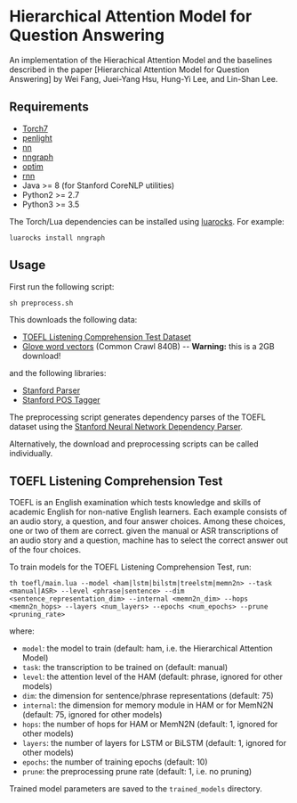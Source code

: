 Hierarchical Attention Model for Question Answering
===============================================

An implementation of the Hierachical Attention Model and the baselines described in the paper 
[Hierarchical Attention Model for Question Answering] by Wei Fang, Juei-Yang Hsu, Hung-Yi Lee,
and Lin-Shan Lee.

## Requirements

- [Torch7](https://github.com/torch/torch7)
- [penlight](https://github.com/stevedonovan/Penlight)
- [nn](https://github.com/torch/nn)
- [nngraph](https://github.com/torch/nngraph)
- [optim](https://github.com/torch/optim)
- [rnn](https://github.com/Element-Research/rnn)
- Java >= 8 (for Stanford CoreNLP utilities)
- Python2 >= 2.7
- Python3 >= 3.5

The Torch/Lua dependencies can be installed using [luarocks](http://luarocks.org). For example:

```
luarocks install nngraph
```

## Usage

First run the following script:

```
sh preprocess.sh
```

This downloads the following data:
  - [TOEFL Listening Comprehension Test Dataset](https://github.com/sunprinceS/Hierarchical-Attention-Model/releases/download/0.0.1/to_project.zip)
  - [Glove word vectors](http://nlp.stanford.edu/projects/glove/) (Common Crawl 840B) -- **Warning:** this is a 2GB download!

and the following libraries:

  - [Stanford Parser](http://nlp.stanford.edu/software/lex-parser.shtml)
  - [Stanford POS Tagger](http://nlp.stanford.edu/software/tagger.shtml)

The preprocessing script generates dependency parses of the TOEFL dataset using the
[Stanford Neural Network Dependency Parser](http://nlp.stanford.edu/software/nndep.shtml).

Alternatively, the download and preprocessing scripts can be called individually.

## TOEFL Listening Comprehension Test

TOEFL is an English examination which tests knowledge and skills of academic English for non-native English learners. Each example consists of an audio story, a question, and four answer choices. Among these choices, one or two of them are correct. given the manual or ASR transcriptions of an audio story and a question, machine has to select the correct answer out of the four choices.

To train models for the TOEFL Listening Comprehension Test, 
run:

```
th toefl/main.lua --model <ham|lstm|bilstm|treelstm|memn2n> --task <manual|ASR> --level <phrase|sentence> --dim <sentence_representation_dim> --internal <memn2n_dim> --hops <memn2n_hops> --layers <num_layers> --epochs <num_epochs> --prune <pruning_rate>
```

where:

  - `model`: the model to train (default: ham, i.e. the Hierarchical Attention Model)
  - `task`: the transcription to be trained on  (default: manual)
  - `level`: the attention level of the HAM (default: phrase, ignored for other models)
  - `dim`: the dimension for sentence/phrase representations (default: 75)
  - `internal`: the dimension for memory module in HAM or for MemN2N (default: 75, ignored for other models)
  - `hops`: the number of hops for HAM or MemN2N (default: 1, ignored for other models)
  - `layers`: the number of layers for LSTM or BiLSTM (default: 1, ignored for other models)
  - `epochs`: the number of training epochs (default: 10)
  - `prune`: the preprocessing prune rate (default: 1, i.e. no pruning)

Trained model parameters are saved to the `trained_models` directory.
